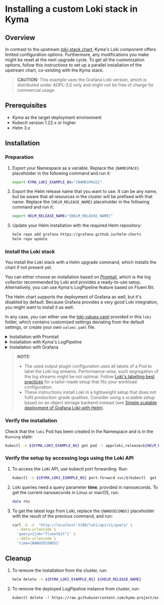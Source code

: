 # Installing a custom Loki stack in Kyma

## Overview

In contrast to the upstream [loki-stack chart](https://github.com/grafana/helm-charts/tree/main/charts/loki-stack), Kyma's Loki component offers limited configuration options. Furthermore, any modifications you make might be reset at the next upgrade cycle.
To get all the customization options, follow this instructions to set up a parallel installation of the upstream chart, co-existing with the Kyma stack.

>**CAUTION:** This example uses the Grafana Loki version, which is distributed under AGPL-3.0 only and might not be free of charge for commercial usage.

## Prerequisites

- Kyma as the target deployment environment
- Kubectl version 1.22.x or higher
- Helm 3.x

## Installation

### Preparation

1. Export your Namespace as a variable. Replace the `{NAMESPACE}` placeholder in the following command and run it:

    ```bash
    export KYMA_LOKI_EXAMPLE_NS="{NAMESPACE}"
    ```

2. Export the Helm release name that you want to use. It can be any name, but be aware that all resources in the cluster will be prefixed with that name. Replace the `{HELM_RELEASE_NAME}` placeholder in the following command and run it:

    ```bash
    export HELM_RELEASE_NAME="{HELM_RELEASE_NAME}"
    ```

3. Update your Helm installation with the required Helm repository:

    ```bash
    helm repo add grafana https://grafana.github.io/helm-charts
    helm repo update
    ```

### Install the Loki stack

You install the Loki stack with a Helm upgrade command, which installs the chart if not present yet.

You can either choose an installation based on [Promtail](https://grafana.com/docs/loki/latest/clients/promtail/), which is the log collector recommended by Loki and provides a ready-to-use setup.
Alternatively, you can use Kyma's LogPipeline feature based on Fluent Bit.

The Helm chart supports the deployment of Grafana as well, but it's disabled by default. Because Grafana provides a very good Loki integration, you might want to install it as well.

In any case, you can either use the [loki-values.yaml](./loki-values.yaml) provided in this `loki` folder, which contains customized settings deviating from the default settings, or create your own `values.yaml` file.

<div tabs name="default-settings" group="configuration">
  <details>
  <summary label="promtail-installation">
  Installation with Promtail
  </summary>

To install the Loki stack based on Promtail, run:

```bash
helm upgrade --install --create-namespace -n ${KYMA_LOKI_EXAMPLE_NS} ${HELM_RELEASE_NAME} grafana/loki-stack -f https://raw.githubusercontent.com/kyma-project/examples/main/loki/loki-values.yaml
```
  </details>
  <details>
  <summary label="fluent-bit-installation">
  Installation with Kyma's LogPipeline
  </summary>

>**CAUTION:** This setup uses an unsupported output plugin for the LogPipline. Support for this might be removed in future.

1. To install the Loki stack with Kyma's LogPipeline feature based on Fluent Bit, run:

   ```bash
   helm upgrade --install --create-namespace -n ${KYMA_LOKI_EXAMPLE_NS} ${HELM_RELEASE_NAME} grafana/loki-stack -f https://raw.githubusercontent.com/kyma-project/examples/main/loki/loki-values.yaml --set promtail.enabled=false
   ```

2. Download the [LogPipeline](logpipeline.yaml) and replace the `{HELM_RELEASE_NAME}` and `{NAMESPACE}` placeholder.

3. Apply the modified LogPipeline:

   ```bash
   kubectl apply -f logpipeline.yaml
   ```

When the status of the applied LogPipeline resource turns into `Running`, the underlying Fluent Bit is reconfigured and log shipment to your Loki instance is active.

  </details>
  <details>
  <summary label="installation-with-grafana">
  Installation with Grafana
  </summary>

  The used Helm chart supports the deployment of Grafana as well, but is disabled by default. Because Grafana provides a very good Loki integration, you might want to install it as well.

  1. To deploy Grafana alongside Loki, with Loki pre-configured as a datasource, run:

     ```bash
     helm upgrade --install --create-namespace -n ${KYMA_LOKI_EXAMPLE_NS} ${HELM_RELEASE_NAME} grafana/loki-stack -f https://raw.githubusercontent.com/kyma-project/examples/main/loki/loki-values.yaml -f https://raw.githubusercontent.com/kyma-project/examples/main/loki/grafana-values.yaml --set grafana.adminPassword=myPwd
     ```

  2. To access the Grafana UI with kubectl port forwarding, run:

     ```bash
     kubectl -n ${KYMA_LOKI_EXAMPLE_NS} port-forward svc/${HELM_RELEASE_NAME}-grafana 3000:80
     ```
     
     Open Grafana in your browser under `http://localhost:3000` and log in with user admin and the password taken from the previous Helm command.
  
  3. To expose Grafana using the Kyma API Gateway, download the APIRule file and replace the `{release-name}` variable with the name of Helm release:
     ```bash
     curl https://raw.githubusercontent.com/kyma-project/examples/main/loki/apirule.yaml -o apirule.yaml
     ```
4. Create an APIRule:
     ```bash
     kubectl -n ${KYMA_LOKI_EXAMPLE_NS} apply -f apirule.yaml 
     ```
5. Get the public URL of your Kiali server:
     ```bash
     kubectl -n ${KYMA_LOKI_EXAMPLE_NS} get vs -l apirule.gateway.kyma-project.io/v1beta1=grafana.${KYMA_LOKI_EXAMPLE_NS} -ojsonpath='{.items[*].spec.hosts[*]}'
     ```

  4. To add the link to exposed Grafana to kyma dashboard, we should edit the `dashboard-configmap.yaml` and change the `{grafana-link}` to the text you retrieved from the previous step. You can change `label` field if you wish to change the name of the tab, but also the `category` tab if you wish to move it to another category. After, apply this `ConfigMap`, go to the busola dashboard, and you will see your newely exposed Grafana under Observability section:
     ```bash
     kubectl apply -f busola-config.yaml 
     ```

  </details>
</div>

>**NOTE:**
>- The used output plugin configuration uses all labels of a Pod to label the Loki log streams. Performance-wise, such segregation of the log streams might be not optimal. Follow [Loki's labelling best practices](https://grafana.com/docs/loki/latest/best-practices/) for a tailor-made setup that fits your workload configuration.
>- These instructions install Loki in a lightweight setup that does not fulfil production-grade qualities. Consider using a scalable setup based on an object storage backend instead (see [Simple scalable deployment of Grafana Loki with Helm](https://grafana.com/docs/loki/latest/installation/simple-scalable-helm/)).


### Verify the installation

Check that the `loki` Pod has been created in the Namespace and is in the `Running` state:

```bash
kubectl -n ${KYMA_LOKI_EXAMPLE_NS} get pod -l app=loki,release=${HELM_RELEASE_NAME}
```

### Verify the setup by accessing logs using the Loki API

1. To access the Loki API, use kubectl port forwarding. Run:

   ```bash
   kubectl -n ${KYMA_LOKI_EXAMPLE_NS} port-forward svc/$(kubectl  get svc -n ${KYMA_LOKI_EXAMPLE_NS} -l app=loki,release=${HELM_RELEASE_NAME},variant=headless -ojsonpath='{.items[0].metadata.name}') 3100
   ```

1. Loki queries need a query parameter **time**, provided in nanoseconds. To get the current nanoseconds in Linux or macOS, run:

   ```bash
   date +%s
   ```

1. To get the latest logs from Loki, replace the `{NANOSECONDS}` placeholder with the result of the previous command, and run:

   ```bash
   curl -G -s  "http://localhost:3100/loki/api/v1/query" \
     --data-urlencode \
     'query={job="fluentbit"}' \
     --data-urlencode \
     'time={NANOSECONDS}'
   ```

## Cleanup

1. To remove the installation from the cluster, run:

   ```bash
   helm delete -n ${KYMA_LOKI_EXAMPLE_NS} ${HELM_RELEASE_NAME}
   ```

2. To remove the deployed LogPipeline instance from cluster, run:

   ```bash
   kubectl delete -f https://raw.githubusercontent.com/kyma-project/examples/main/loki/logpipeline-custom.yaml
   ```
